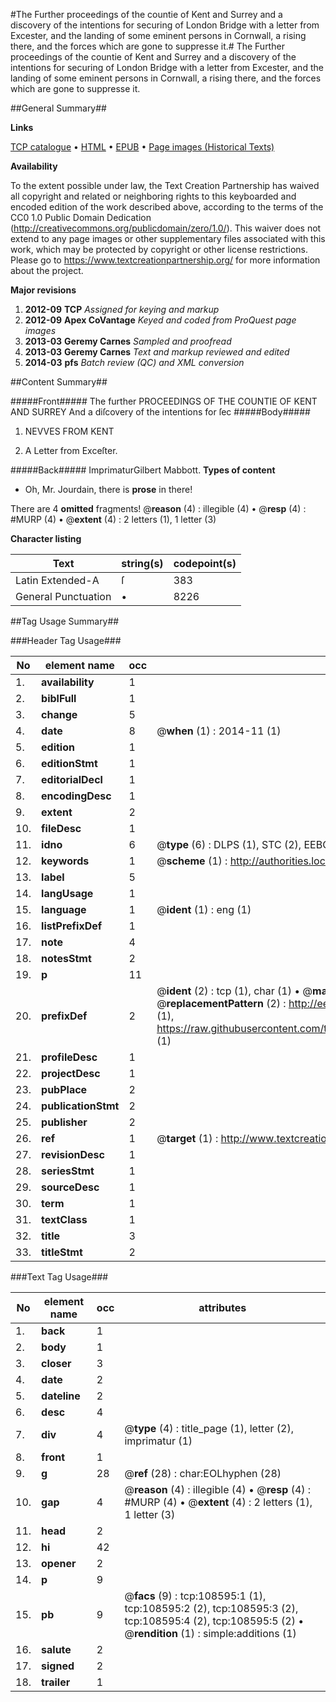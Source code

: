 #The Further proceedings of the countie of Kent and Surrey and a discovery of the intentions for securing of London Bridge with a letter from Excester, and the landing of some eminent persons in Cornwall, a rising there, and the forces which are gone to suppresse it.#
The Further proceedings of the countie of Kent and Surrey and a discovery of the intentions for securing of London Bridge with a letter from Excester, and the landing of some eminent persons in Cornwall, a rising there, and the forces which are gone to suppresse it.

##General Summary##

**Links**

[TCP catalogue](http://www.ota.ox.ac.uk/tcp/)  • 
[HTML](http://tei.it.ox.ac.uk/tcp/Texts-HTML/free/A40/A40753.html)  • 
[EPUB](http://tei.it.ox.ac.uk/tcp/Texts-EPUB/free/A40/A40753.epub) • 
[Page images (Historical Texts)](https://historicaltexts.jisc.ac.uk/eebo-19319444e)

**Availability**

To the extent possible under law, the Text Creation Partnership has waived all copyright and related or neighboring rights to this keyboarded and encoded edition of the work described above, according to the terms of the CC0 1.0 Public Domain Dedication (http://creativecommons.org/publicdomain/zero/1.0/). This waiver does not extend to any page images or other supplementary files associated with this work, which may be protected by copyright or other license restrictions. Please go to https://www.textcreationpartnership.org/ for more information about the project.

**Major revisions**

1. __2012-09__ __TCP__ *Assigned for keying and markup*
1. __2012-09__ __Apex CoVantage__ *Keyed and coded from ProQuest page images*
1. __2013-03__ __Geremy Carnes__ *Sampled and proofread*
1. __2013-03__ __Geremy Carnes__ *Text and markup reviewed and edited*
1. __2014-03__ __pfs__ *Batch review (QC) and XML conversion*

##Content Summary##

#####Front#####
 The further PROCEEDINGS OF THE COUNTIE OF KENT AND SURREY And a diſcovery of the intentions for ſec
#####Body#####

1. NEVVES FROM KENT

1. A Letter from Exceſter.

#####Back#####
ImprimaturGilbert Mabbott.
**Types of content**

  * Oh, Mr. Jourdain, there is **prose** in there!

There are 4 **omitted** fragments! 
 @__reason__ (4) : illegible (4)  •  @__resp__ (4) : #MURP (4)  •  @__extent__ (4) : 2 letters (1), 1 letter (3)

**Character listing**


|Text|string(s)|codepoint(s)|
|---|---|---|
|Latin Extended-A|ſ|383|
|General Punctuation|•|8226|

##Tag Usage Summary##

###Header Tag Usage###

|No|element name|occ|attributes|
|---|---|---|---|
|1.|__availability__|1||
|2.|__biblFull__|1||
|3.|__change__|5||
|4.|__date__|8| @__when__ (1) : 2014-11 (1)|
|5.|__edition__|1||
|6.|__editionStmt__|1||
|7.|__editorialDecl__|1||
|8.|__encodingDesc__|1||
|9.|__extent__|2||
|10.|__fileDesc__|1||
|11.|__idno__|6| @__type__ (6) : DLPS (1), STC (2), EEBO-CITATION (1), OCLC (1), VID (1)|
|12.|__keywords__|1| @__scheme__ (1) : http://authorities.loc.gov/ (1)|
|13.|__label__|5||
|14.|__langUsage__|1||
|15.|__language__|1| @__ident__ (1) : eng (1)|
|16.|__listPrefixDef__|1||
|17.|__note__|4||
|18.|__notesStmt__|2||
|19.|__p__|11||
|20.|__prefixDef__|2| @__ident__ (2) : tcp (1), char (1)  •  @__matchPattern__ (2) : ([0-9\-]+):([0-9IVX]+) (1), (.+) (1)  •  @__replacementPattern__ (2) : http://eebo.chadwyck.com/downloadtiff?vid=$1&page=$2 (1), https://raw.githubusercontent.com/textcreationpartnership/Texts/master/tcpchars.xml#$1 (1)|
|21.|__profileDesc__|1||
|22.|__projectDesc__|1||
|23.|__pubPlace__|2||
|24.|__publicationStmt__|2||
|25.|__publisher__|2||
|26.|__ref__|1| @__target__ (1) : http://www.textcreationpartnership.org/docs/. (1)|
|27.|__revisionDesc__|1||
|28.|__seriesStmt__|1||
|29.|__sourceDesc__|1||
|30.|__term__|1||
|31.|__textClass__|1||
|32.|__title__|3||
|33.|__titleStmt__|2||


###Text Tag Usage###

|No|element name|occ|attributes|
|---|---|---|---|
|1.|__back__|1||
|2.|__body__|1||
|3.|__closer__|3||
|4.|__date__|2||
|5.|__dateline__|2||
|6.|__desc__|4||
|7.|__div__|4| @__type__ (4) : title_page (1), letter (2), imprimatur (1)|
|8.|__front__|1||
|9.|__g__|28| @__ref__ (28) : char:EOLhyphen (28)|
|10.|__gap__|4| @__reason__ (4) : illegible (4)  •  @__resp__ (4) : #MURP (4)  •  @__extent__ (4) : 2 letters (1), 1 letter (3)|
|11.|__head__|2||
|12.|__hi__|42||
|13.|__opener__|2||
|14.|__p__|9||
|15.|__pb__|9| @__facs__ (9) : tcp:108595:1 (1), tcp:108595:2 (2), tcp:108595:3 (2), tcp:108595:4 (2), tcp:108595:5 (2)  •  @__rendition__ (1) : simple:additions (1)|
|16.|__salute__|2||
|17.|__signed__|2||
|18.|__trailer__|1||
